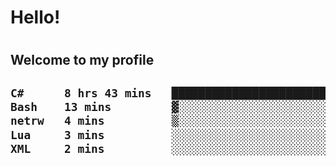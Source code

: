 
<h1>Hello!<h1>
<h2>Welcome to my profile<h2>

<!--START_SECTION:waka-->

```txt
C#      8 hrs 43 mins   ████████████████████████░   95.60 %
Bash    13 mins         ▓░░░░░░░░░░░░░░░░░░░░░░░░   02.52 %
netrw   4 mins          ▒░░░░░░░░░░░░░░░░░░░░░░░░   00.83 %
Lua     3 mins          ░░░░░░░░░░░░░░░░░░░░░░░░░   00.64 %
XML     2 mins          ░░░░░░░░░░░░░░░░░░░░░░░░░   00.39 %
```

<!--END_SECTION:waka-->

